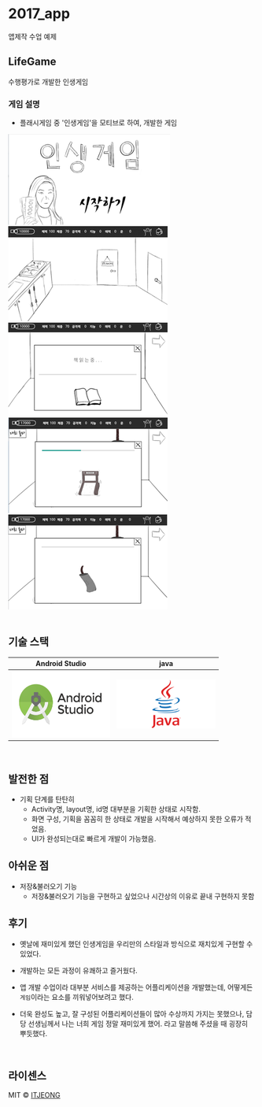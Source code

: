 # 2017_app

앱제작 수업 예제

## LifeGame

<p align="justify">

수행평가로 개발한 인생게임
</p>


### 게임 설명
- 플래시게임 중 '인생게임'을 모티브로 하여, 개발한 게임


<img src="/.images/title.png">
<br>
<img src="/.images/ingame_1.png">
<br>
<img src="/.images/ingame_2.png">
<br>
<img src="/.images/ingame_3.png">
<br>
<img src="/.images/ingame_4.png">
<br>



<br>

## 기술 스택

| Android Studio | java |
| :--------: | :--------: |
|   <img src="/.images/androidstudio.png" width="200" height="135"/>   |   <img src="/.images/java.png" width="200" height="100"/>    |

<br>


## 발전한 점

<p align="justify">

- 기획 단계를 탄탄히
    - Activity명, layout명, id명 대부분을 기획한 상태로 시작함.
    - 화면 구성, 기획을 꼼꼼히 한 상태로 개발을 시작해서 예상하지 못한 오류가 적었음.
    - UI가 완성되는대로 빠르게 개발이 가능했음.

</p>

## 아쉬운 점
<p align="justify">

- 저장&불러오기 기능
    - 저장&불러오기 기능을 구현하고 싶었으나 시간상의 이유로 끝내 구현하지 못함
</p>

## 후기
<p align="justify">

- 옛날에 재미있게 했던 인생게임을 우리만의 스타일과 방식으로 재치있게 구현할 수 있었다.
- 개발하는 모든 과정이 유쾌하고 즐거웠다.
- 앱 개발 수업이라 대부분 서비스를 제공하는 어플리케이션을 개발했는데, 어떻게든 `게임`이라는 요소를 끼워넣어보려고 했다.

- 더욱 완성도 높고, 잘 구성된 어플리케이션들이 많아 수상까지 가지는 못했으나, 담당 선생님께서 나는 너희 게임 정말 재미있게 했어. 라고 말씀해 주셨을 때 굉장히 뿌듯했다.

</p>


<br>

## 라이센스

MIT &copy; [ITJEONG](mailto:derbana1027@gmail.com)
